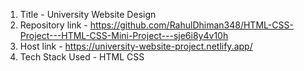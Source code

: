1. Title - University Website Design
2. Repository link - https://github.com/RahulDhiman348/HTML-CSS-Project---HTML-CSS-Mini-Project---sje6i8y4v10h
3. Host link - https://university-website-project.netlify.app/
4. Tech Stack Used - HTML CSS
